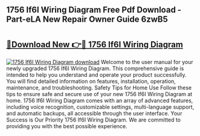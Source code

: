 ## 1756 If6I Wiring Diagram Free Pdf Download - Part-eLA New Repair Owner Guide 6zwB5

# <h2><a href="http://dfsoo5.blite.top/?on=1756+If6I+Wiring+Diagram">🔗Download New 👉🔴 1756 If6I Wiring Diagram</a></h2>

[![1756 If6I Wiring Diagram download](https://i.imgur.com/lujVjoI.png)](http://dfsoo5.blite.top/?on=1756+If6I+Wiring+Diagram)
Welcome to the user manual for your newly upgraded 1756 If6I Wiring Diagram. This comprehensive guide is intended to help you understand and operate your product successfully. You will find detailed information on features, installation, operation, maintenance, and troubleshooting. Safety Tips for Home Use Follow these tips to ensure safe and secure use of your new 1756 If6I Wiring Diagram at home. 1756 If6I Wiring Diagram comes with an array of advanced features, including voice recognition, customizable settings, multi-language support, and automatic backups, all accessible through the user interface. Your Success is Our Priority 1756 If6I Wiring Diagram. We are committed to providing you with the best possible experience.
